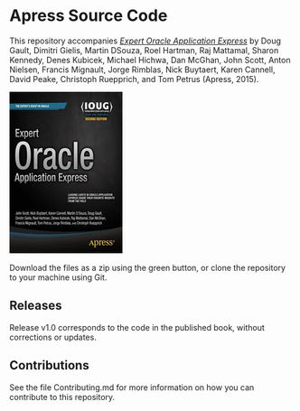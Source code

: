 # Apress Source Code

This repository accompanies [*Expert Oracle Application Express*](http://www.apress.com/9781484204856) by Doug Gault, Dimitri Gielis, Martin DSouza, Roel Hartman, Raj Mattamal, Sharon Kennedy, Denes Kubicek, Michael Hichwa, Dan McGhan, John Scott, Anton Nielsen, Francis Mignault, Jorge Rimblas, Nick Buytaert, Karen Cannell, David Peake, Christoph Ruepprich, and Tom Petrus (Apress, 2015).

![Cover image](9781484204856.jpg)

Download the files as a zip using the green button, or clone the repository to your machine using Git.

## Releases

Release v1.0 corresponds to the code in the published book, without corrections or updates.

## Contributions

See the file Contributing.md for more information on how you can contribute to this repository.
